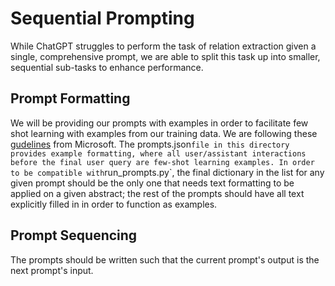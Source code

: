 # Sequential Prompting
While ChatGPT struggles to perform the task of relation extraction given a single, comprehensive prompt, we are able to split this task up into smaller, sequential sub-tasks to enhance performance.

## Prompt Formatting
We will be providing our prompts with examples in order to facilitate few shot learning with examples from our training data. We are following these [gudelines](https://learn.microsoft.com/en-us/azure/cognitive-services/openai/how-to/chatgpt?pivots=programming-language-chat-completions) from Microsoft. The prompts.json` file in this directory provides example formatting, where all user/assistant interactions before the final user query are few-shot learning examples. In order to be compatible with `run_prompts.py`, the final dictionary in the list for any given prompt should be the only one that needs text formatting to be applied on a given abstract; the rest of the prompts should have all text explicitly filled in in order to function as examples.

## Prompt Sequencing
The prompts should be written such that the current prompt's output is the next prompt's input.
